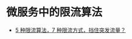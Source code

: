 
# 微服务中的限流算法


- [5 种限流算法，7 种限流方式，挡住突发流量？](https://www.wdbyte.com/java/rate-limiter.html#%E5%89%8D%E8%A8%80)


